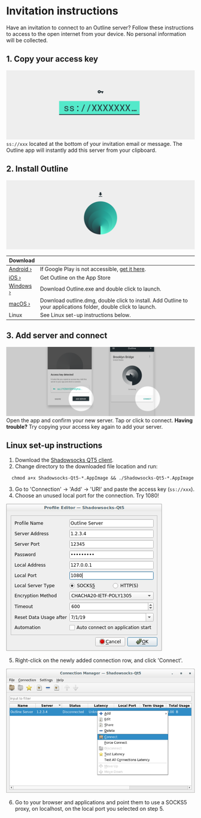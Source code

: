 # Invitation instructions

Have an invitation to connect to an Outline server? Follow these instructions to access to the open internet from your device. No personal information will be collected.

## 1. Copy your access key
![Copy access key](img/invitation-instructions-001.png "Copy your access key")
`ss://xxx` located at the bottom of your invitation email or message. The Outline app will instantly add this server from your clipboard.


## 2. Install Outline
![Install Outline](img/invitation-instructions-002.png "Install Outline")

|Download|  |
| ------------- | ------------- |
| [Android ›](https://play.google.com/store/apps/details?id=org.outline.android.client) | If Google Play is not accessible, [get it here](https://github.com/Jigsaw-Code/outline-releases/blob/master/client/Outline.apk?raw=true). |
| [iOS ›](https://itunes.apple.com/app/outline-app/id1356177741) | Get Outline on the App Store |
| [Windows ›](https://raw.githubusercontent.com/Jigsaw-Code/outline-releases/master/client/Outline-Client.exe) | Download Outline.exe and double click to launch. |
| [macOS ›](https://itunes.apple.com/app/outline-app/id1356178125) | Download outline.dmg, double click to install. Add Outline to your applications folder, double click to launch. |
| Linux | See Linux set-up instructions below. |


## 3. Add server and connect
![Add server and connect](img/invitation-instructions-003.png "Add server and connect")
Open the app and confirm your new server. Tap or click to connect.
**Having trouble?** Try copying your access key again to add your server.


## Linux set-up instructions

1. Download the [Shadowsocks QT5 client](https://github.com/shadowsocks/shadowsocks-qt5/releases/latest).
2. Change directory to the downloaded file location and run:
  ```
    chmod a+x Shadowsocks-Qt5-*.AppImage && ./Shadowsocks-Qt5-*.AppImage
  ```
3. Go to 'Connection' -> 'Add' -> 'URI' and paste the access key (`ss://xxx`).
4. Choose an unused local port for the connection. Try 1080!

![Shadowsocks-QT5 port](img/qt5-port.png "Specify the local port")

5. Right-click on the newly added connection row, and click 'Connect'.

![Shadowsocks-QT5 connect](img/qt5-connect.png "Specify the local port")

6. Go to your browser and applications and point them to use a SOCKS5 proxy, on localhost, on the local port you selected on step 5.
